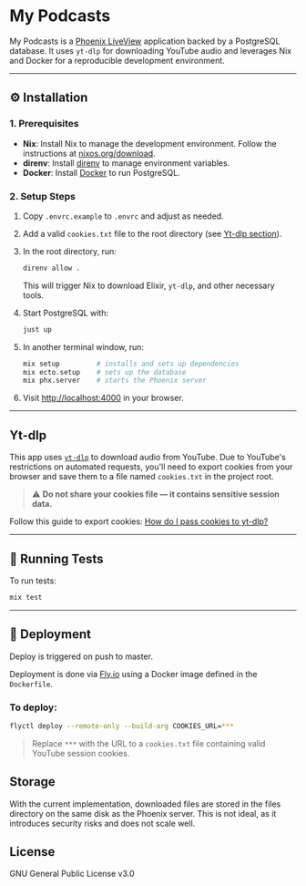 # My Podcasts

My Podcasts is a [Phoenix LiveView](https://github.com/phoenixframework/phoenix_live_view) application backed by a PostgreSQL database. It uses `yt-dlp` for downloading YouTube audio and leverages Nix and Docker for a reproducible development environment.

---

## ⚙️ Installation

### 1. Prerequisites

* **Nix**: Install Nix to manage the development environment. Follow the instructions at [nixos.org/download](https://nixos.org/download/).
* **direnv**: Install [direnv](https://direnv.net/) to manage environment variables.
* **Docker**: Install [Docker](https://www.docker.com/get-started/) to run PostgreSQL.

### 2. Setup Steps

1. Copy `.envrc.example` to `.envrc` and adjust as needed.

2. Add a valid `cookies.txt` file to the root directory (see [Yt-dlp section](#yt-dlp)).

3. In the root directory, run:

   ```sh
   direnv allow .
   ```

   This will trigger Nix to download Elixir, `yt-dlp`, and other necessary tools.

4. Start PostgreSQL with:

   ```sh
   just up
   ```

5. In another terminal window, run:

   ```sh
   mix setup         # installs and sets up dependencies
   mix ecto.setup    # sets up the database
   mix phx.server    # starts the Phoenix server
   ```

6. Visit [http://localhost:4000](http://localhost:4000) in your browser.

---

## Yt-dlp

This app uses [`yt-dlp`](https://github.com/yt-dlp/yt-dlp) to download audio from YouTube. Due to YouTube's restrictions on automated requests, you'll need to export cookies from your browser and save them to a file named `cookies.txt` in the project root.

> ⚠️ **Do not share your cookies file — it contains sensitive session data.**

Follow this guide to export cookies:
[How do I pass cookies to yt-dlp?](https://github.com/yt-dlp/yt-dlp/wiki/FAQ#how-do-i-pass-cookies-to-yt-dlp)

---

## 🧪 Running Tests

To run tests:

```sh
mix test
```

---

## 🚀 Deployment

Deploy is triggered on push to master.

Deployment is done via [Fly.io](https://fly.io/) using a Docker image defined in the `Dockerfile`.

### To deploy:

```sh
flyctl deploy --remote-only --build-arg COOKIES_URL=***
```

> Replace `***` with the URL to a `cookies.txt` file containing valid YouTube session cookies.

## Storage
With the current implementation, downloaded files are stored in the files directory on the same disk as the Phoenix server. This is not ideal, as it introduces security risks and does not scale well.

## License

GNU General Public License v3.0
